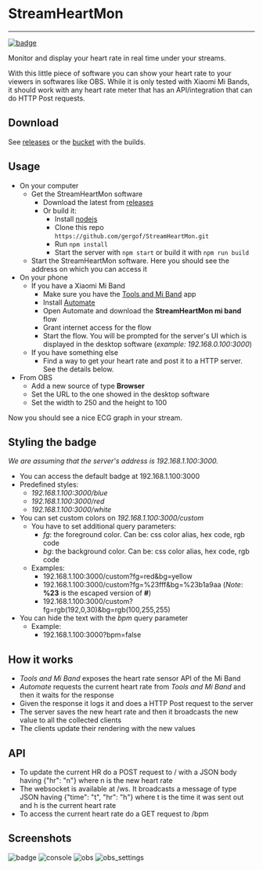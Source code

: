 # StreamHeartMon
-----
[![badge](https://ci.systemtest.tk/badge/2)](https://ci.systemtest.tk/repo/2)

Monitor and display your heart rate in real time under your streams.

With this little piece of software you can show your heart rate to your viewers in softwares like OBS. While it is only tested with Xiaomi Mi Bands, it should work with any heart rate meter that has an API/integration that can do HTTP Post requests.



## Download
See [releases](https://github.com/gergof/StreamHeartMon/releases) or the [bucket](http://s.go.ro/fsx4sqno) with the builds.



## Usage
- On your computer
    - Get the StreamHeartMon software
        - Download the latest from [releases](https://github.com/gergof/StreamHeartMon/releases)
        - Or build it:
            - Install [nodejs](https://nodejs.org/)
            - Clone this repo `https://github.com/gergof/StreamHeartMon.git`
            - Run `npm install`
            - Start the server with `npm start` or build it with `npm run build`
    - Start the StreamHeartMon software. Here you should see the address on which you can access it
- On your phone
    - If you have a Xiaomi Mi Band
        - Make sure you have the [Tools and Mi Band](https://play.google.com/store/apps/details?id=cz.zdenekhorak.mibandtools) app
        - Install [Automate](https://play.google.com/store/apps/details?id=com.llamalab.automate)
        - Open Automate and download the __StreamHeartMon mi band__ flow
        - Grant internet access for the flow
        - Start the flow. You will be prompted for the server's UI which is displayed in the desktop software (_example: 192.168.0.100:3000_)
    - If you have something else
        - Find a way to get your heart rate and post it to a HTTP server. See the details below.
- From OBS
    - Add a new source of type __Browser__
    - Set the URL to the one showed in the desktop software
    - Set the width to 250 and the height to 100

Now you should see a nice ECG graph in your stream.



## Styling the badge
_We are assuming that the server's address is 192.168.1.100:3000._

- You can access the default badge at 192.168.1.100:3000
- Predefined styles:
    - _192.168.1.100:3000/blue_
    - _192.168.1.100:3000/red_
    - _192.168.1.100:3000/white_
- You can set custom colors on _192.168.1.100:3000/custom_
    - You have to set additional query parameters:
        - _fg_: the foreground color. Can be: css color alias, hex code, rgb code
        - _bg_: the background color. Can be: css color alias, hex code, rgb code
    - Examples:
        - 192.168.1.100:3000/custom?fg=red&bg=yellow
        - 192.168.1.100:3000/custom?fg=%23fff&bg=%23b1a9aa (_Note_: __%23__ is the escaped version of __#__)
        - 192.168.1.100:3000/custom?fg=rgb(192,0,30)&bg=rgb(100,255,255)
- You can hide the text with the _bpm_ query parameter
    - Example:
        - 192.168.1.100:3000?bpm=false



## How it works
- _Tools and Mi Band_ exposes the heart rate sensor API of the Mi Band
- _Automate_ requests the current heart rate from _Tools and Mi Band_ and then it waits for the response
- Given the response it logs it and does a HTTP Post request to the server
- The server saves the new heart rate and then it broadcasts the new value to all the collected clients
- The clients update their rendering with the new values



## API
- To update the current HR do a POST request to / with a JSON body having {"hr": "n"} where n is the new heart rate
- The websocket is available at /ws. It broadcasts a message of type JSON having {"time": "t", "hr": "h"} where t is the time it was sent out and h is the current heart rate
- To access the current heart rate do a GET request to /bpm



## Screenshots
![badge](https://systemtest.tk/uploads/df2d51e22c61f92c457b077e3bce2c21)
![console](https://systemtest.tk/uploads/ac1cf0fa8bbbd6e930a99a46279b672f)
![obs](https://systemtest.tk/uploads/2b31a495d567345c1958050bdec749fc)
![obs_settings](https://systemtest.tk/uploads/884ff6d7356f7ec3d4665272ab9a26dc)